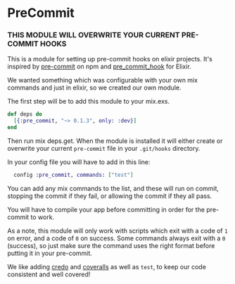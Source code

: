 # PreCommit

### THIS MODULE WILL OVERWRITE YOUR CURRENT PRE-COMMIT HOOKS

This is a module for setting up pre-commit hooks on elixir projects. It's
inspired by [pre-commit](https://www.npmjs.com/package/pre-commit) on npm
and [pre_commit_hook](https://hex.pm/packages/pre_commit_hook) for Elixir.


We wanted something which was configurable with your own mix commands and
just in elixir, so we created our own module.

The first step will be to add this module to your mix.exs.
```elixir
def deps do
  [{:pre_commit, "~> 0.1.3", only: :dev}]
end
```
Then run mix deps.get. When the module is installed it will either create or overwrite your current `pre-commit` file in your `.git/hooks` directory.

In your config file you will have to add in this line:
```elixir
  config :pre_commit, commands: ["test"]
```
You can add any mix commands to the list, and these will run on commit,
stopping the commit if they fail, or allowing the commit if they all pass.

You will have to compile your app before committing in order for the pre-commit to work.

As a note, this module will only work with scripts which exit with a code of
`1` on error, and a code of `0` on success. Some commands always exit with a
`0` (success), so just make sure the command uses the right format before
putting it in your pre-commit.

We like adding [credo](https://github.com/rrrene/credo) and
[coveralls](https://github.com/parroty/excoveralls) as well as `test`, to
keep our code consistent and well covered!

